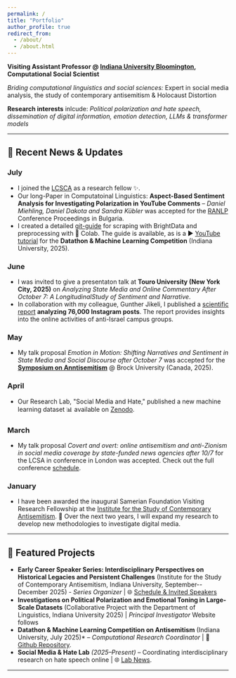 ```yaml
---
permalink: /
title: "Portfolio"
author_profile: true
redirect_from: 
  - /about/
  - /about.html
---
```


**Visiting Assistant Professor @ [Indiana University Bloomington](https://bloomington.iu.edu/about/index.html), Computational Social Scientist**

*Briding computational linguistics and social sciences:* Expert in social media analysis, the study of contemporary antisemitism & Holocaust Distortion

**Research interests** inlcude: *Political polarization and hate speech, dissemination of digital information, emotion detection, LLMs & transformer models*

---

## 📢 Recent News & Updates

### July
- I joined the [LCSCA](https://londonantisemitism.com/team/daniel-miehling) as a research fellow ✨.
- Our long-Paper in Computatoinal Linguistics: **Aspect-Based Sentiment Analysis for Investigating Polarization in YouTube Comments** – *Daniel Miehling, Daniel Dakota and Sandra Kübler* was accepted for the [RANLP](https://ranlp.org/ranlp2025/index.php/accepted-papers) Conference Proceedings in Bulgaria.
- I created a detailed [git-guide](https://github.com/damieh1/datathon_2025/blob/main/create__X_dataset.md) for scraping with BrightData and preprocessing with 🐍 Colab. The guide is available, as is a ▶ [YouTube tutorial](https://www.youtube.com/watch?v=EMuQFb-H0CE) for the **Datathon & Machine Learning Competition** (Indiana University, 2025).

### June
- I was invited to give a presentaton talk at **Touro University (New York City, 2025)** on *Analyzing State Media and Online Commentary After October 7: A LongitudinalStudy of Sentiment and Narrative*.
- In collaboration with my colleague, Gunther Jikeli, I published a [scientific report](https://works.hcommons.org/records/5cmke-1zh09) **analyzing 76,000  Instagram posts**. The report provides insights into the online activities of anti-Israel campus groups.

### May
- My talk proposal *Emotion in Motion: Shifting Narratives and Sentiment in State Media and Social Discourse after October 7* was accepted for the [**Symposium on Anntisemitism**](https://www.antisemitismsymposium.com/about) @ Brock University (Canada, 2025).

### April
- Our Research Lab, "Social Media and Hate," published a new machine learning dataset 📊 available on [Zenodo](https://zenodo.org/records/15025646).

### March 
- My talk proposal *Covert and overt: online antisemitism and anti-Zionism in social media coverage by state-funded news agencies after 10/7* for the LCSA in conference in London was accepted. Check out the full conference [schedule](https://drive.google.com/file/d/1xxZS1xHWvjPaoq_aH58OAb5DdLwTGYtc/view).

### January
- I have been awarded the inaugural Samerian Foundation Visiting Research Fellowship at the [Institute for the Study of Contemporary Antisemitism](https://isca.indiana.edu). 💎 Over the next two years, I will expand my research to develop new methodologies to investigate digital media.

---

## 🚀 Featured Projects
- **Early Career Speaker Series: Interdisciplinary Perspectives on Historical Legacies and Persistent Challenges** (Institute for the Study of Contemporary Antisemitism, Indiana University, September--December 2025) - *Series Organizer* | 🌐 [Schedule & Invited Speakers](https://isca.indiana.edu/news-events/webinars/2025-webinars/early-career-speaker-series-fall-2025.html)
- **Investigations on Political Polarization and Emotional Toning in Large-Scale Datasets** (Collaborative Project with the Department of Linguistics, Indiana University 2025) | *Principal Investigator* Website follows
- **Datathon & Machine Learning Competition on Antisemitism** (Indiana University, July 2025)* – *Computational Research Coordinator* | 🤖 [Github Repository](https://github.com/damieh1/datathon_2025).
- **Social Media & Hate Lab** *(2025–Present)* – Coordinating interdisciplinary research on hate speech online | 🌐 [Lab News](https://isca.indiana.edu/publication-research/social-media-project/media.html).

---



